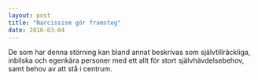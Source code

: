 ```yaml
---
layout: post
title: "Narcissism gör framsteg"
date: 2016-03-04
---
```


De som har denna störning kan bland annat beskrivas som självtillräckliga, inbilska och egenkära personer med ett allt för stort självhävdelsebehov, samt behov av att stå i centrum.
